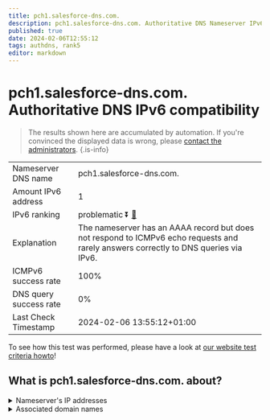 ```yaml
---
title: pch1.salesforce-dns.com.
description: pch1.salesforce-dns.com. Authoritative DNS Nameserver IPv6 compatibility
published: true
date: 2024-02-06T12:55:12
tags: authdns, rank5
editor: markdown
---
```


# pch1.salesforce-dns.com. Authoritative DNS IPv6 compatibility

> The results shown here are accumulated by automation. If you're convinced the displayed data is wrong, please [contact the administrators](/howto/chat). 
{.is-info}




|   |   |
| - | - |
| Nameserver DNS name | pch1.salesforce-dns.com.
| Amount IPv6 address | 1
| IPv6 ranking | problematic :arrow_double_down: [🔗](/howto/ranking) |
| Explanation | The nameserver has an AAAA record but does not respond to ICMPv6 echo requests and rarely answers correctly to DNS queries via IPv6. |
| ICMPv6 success rate | 100%|
| DNS query success rate | 0% |
| Last Check Timestamp | 2024-02-06 13:55:12+01:00 |

To see how this test was performed, please have a look at [our website test criteria howto](/howto/testcriteria/authdns)!


## What is pch1.salesforce-dns.com. about?




<details>
<summary>Nameserver's IP addresses</summary>

2620:171:809::1

</details>



<details>
<summary>Associated domain names</summary>

www.salesforce.com

</details>
